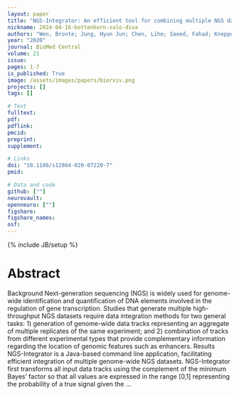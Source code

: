 ```yaml
---
layout: paper
title: "NGS-Integrator: An efficient tool for combining multiple NGS data tracks using minimum Bayes’ factors"
nickname: 2024-04-16-bottenhorn-salo-diva
authors: "Wen, Bronte; Jung, Hyun Jun; Chen, Lihe; Saeed, Fahad; Knepper, Mark A; "
year: "2020"
journal: BioMed Central
volume: 21
issue:
pages: 1-7
is_published: True
image: /assets/images/papers/biorxiv.png
projects: []
tags: []

# Text
fulltext:
pdf:
pdflink:
pmcid:
preprint: 
supplement:

# Links
doi: "10.1186/s12864-020-07220-7"
pmid:

# Data and code
github: [""]
neurovault:
openneuro: [""]
figshare:
figshare_names:
osf:
---
```

{% include JB/setup %}

# Abstract

Background Next-generation sequencing (NGS) is widely used for genome-wide identification and quantification of DNA elements involved in the regulation of gene transcription. Studies that generate multiple high-throughput NGS datasets require data integration methods for two general tasks: 1) generation of genome-wide data tracks representing an aggregate of multiple replicates of the same experiment; and 2) combination of tracks from different experimental types that provide complementary information regarding the location of genomic features such as enhancers.   Results NGS-Integrator is a Java-based command line application, facilitating efficient integration of multiple genome-wide NGS datasets. NGS-Integrator first transforms all input data tracks using the complement of the minimum Bayes’ factor so that all values are expressed in the range [0,1] representing the probability of a true signal given the …
